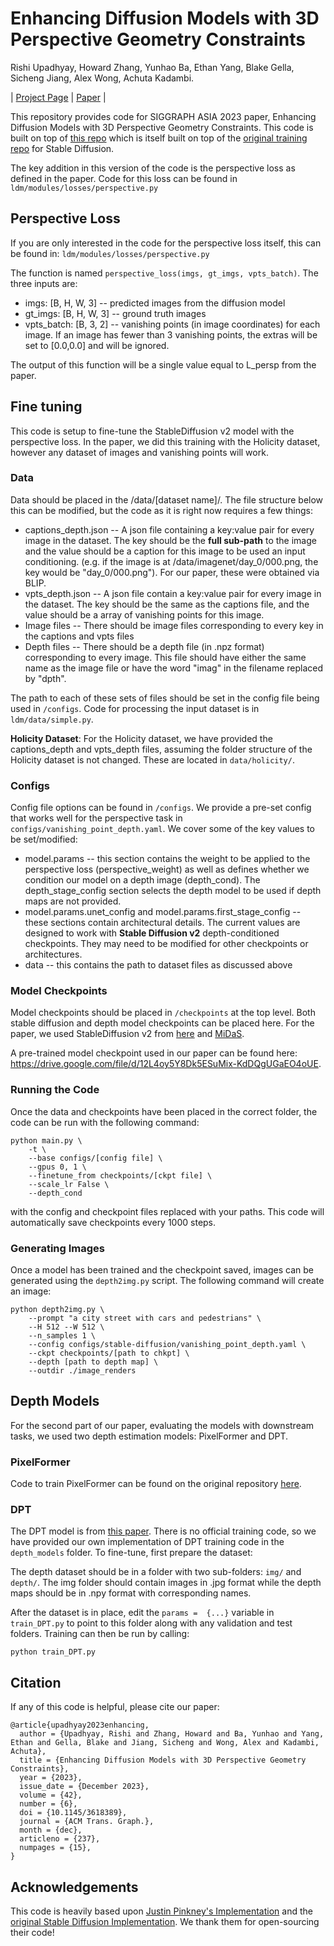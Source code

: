 # Enhancing Diffusion Models with 3D Perspective Geometry Constraints

Rishi Upadhyay, Howard Zhang, Yunhao Ba, Ethan Yang, Blake Gella, Sicheng Jiang, Alex Wong, Achuta Kadambi.

| [Project Page](https://visual.ee.ucla.edu/diffusionperspective.htm/) | [Paper](https://arxiv.org/abs/2312.00944) | 


This repository provides code for SIGGRAPH ASIA 2023 paper, Enhancing Diffusion Models with 3D Perspective Geometry Constraints. This code is built on top of [this repo](https://github.com/justinpinkney/stable-diffusion) which is itself built on top of the [original training repo](https://github.com/pesser/stable-diffusion) for Stable Diffusion.

The key addition in this version of the code is the perspective loss as defined in the paper. Code for this loss can be found in ```ldm/modules/losses/perspective.py```

## Perspective Loss

If you are only interested in the code for the perspective loss itself, this can be found in: ```ldm/modules/losses/perspective.py```

The function is named ```perspective_loss(imgs, gt_imgs, vpts_batch)```. The three inputs are:
* imgs: [B, H, W, 3] -- predicted images from the diffusion model
* gt_imgs: [B, H, W, 3] -- ground truth images
* vpts_batch: [B, 3, 2] -- vanishing points (in image coordinates) for each image. If an image has fewer than 3 vanishing points, the extras will be set to [0.0,0.0] and will be ignored.

The output of this function will be a single value equal to L_persp from the paper.

## Fine tuning

This code is setup to fine-tune the StableDiffusion v2 model with the perspective loss. In the paper, we did this training with the Holicity dataset, however any dataset of images and vanishing points will work.

### Data 

Data should be placed in the /data/[dataset name]/. The file structure below this can be modified, but the code as it is right now requires a few things:


* captions_depth.json -- A json file containing a key:value pair for every image in the dataset. The key should be the **full sub-path** to the image and the value should be a caption for this image to be used an input conditioning. (e.g. if the image is at /data/imagenet/day_0/000.png, the key would be "day_0/000.png"). For our paper, these were obtained via BLIP.
* vpts_depth.json -- A json file contain a key:value pair for every image in the dataset. The key should be the same as the captions file, and the value should be a array of vanishing points for this image.
* Image files -- There should be image files corresponding to every key in the captions and vpts files
* Depth files -- There should be a depth file (in .npz format) corresponding to every image. This file should have either the same name as the image file or have the word "imag" in the filename replaced by "dpth".

The path to each of these sets of files should be set in the config file being used in ```/configs```. Code for processing the input dataset is in ```ldm/data/simple.py```.

**Holicity Dataset**: For the Holicity dataset, we have provided the captions_depth and vpts_depth files, assuming the folder structure of the Holicity dataset is not changed. These are located in ```data/holicity/```.

### Configs

Config file options can be found in ```/configs```. We provide a pre-set config that works well for the perspective task in ```configs/vanishing_point_depth.yaml```. We cover some of the key values to be set/modified:

* model.params -- this section contains the weight to be applied to the perspective loss (perspective_weight) as well as defines whether we condition our model on a depth image (depth_cond). The depth_stage_config section selects the depth model to be used if depth maps are not provided.
* model.params.unet_config and model.params.first_stage_config -- these sections contain architectural details. The current values are designed to work with **Stable Diffusion v2** depth-conditioned checkpoints. They may need to be modified for other checkpoints or architectures.
* data -- this contains the path to dataset files as discussed above

### Model Checkpoints

Model checkpoints should be placed in ```/checkpoints``` at the top level. Both stable diffusion and depth model checkpoints can be placed here. For the paper, we used StableDiffusion v2 from [here](https://huggingface.co/stabilityai/stable-diffusion-2-depth) and [MiDaS](https://github.com/isl-org/MiDaS).

A pre-trained model checkpoint used in our paper can be found here:  https://drive.google.com/file/d/12L4oy5Y8Dk5ESuMix-KdDQgUGaEO4oUE.

### Running the Code

Once the data and checkpoints have been placed in the correct folder, the code can be run with the following command:

```
python main.py \
	-t \
	--base configs/[config file] \
	--gpus 0, 1 \
	--finetune_from checkpoints/[ckpt file] \
	--scale_lr False \
	--depth_cond
```

with the config and checkpoint files replaced with your paths. This code will automatically save checkpoints every 1000 steps.

### Generating Images

Once a model has been trained and the checkpoint saved, images can be generated using the ```depth2img.py``` script. The following command will create an image:

```
python depth2img.py \
	--prompt "a city street with cars and pedestrians" \
	--H 512 --W 512 \
	--n_samples 1 \
	--config configs/stable-diffusion/vanishing_point_depth.yaml \
	--ckpt checkpoints/[path to chkpt] \
	--depth [path to depth map] \
	--outdir ./image_renders 
```

## Depth Models

For the second part of our paper, evaluating the models with downstream tasks, we used two depth estimation models: PixelFormer and DPT. 

### PixelFormer

Code to train PixelFormer can be found on the original repository [here](https://github.com/ashutosh1807/PixelFormer).

### DPT

The DPT model is from [this paper](https://github.com/isl-org/DPT/). There is no official training code, so we have provided our own implementation of DPT training code in the ```depth_models``` folder. To fine-tune, first prepare the dataset:

The depth dataset should be in a folder with two sub-folders: ```img/``` and ```depth/```. The img folder should contain images in .jpg format while the depth maps should be in .npy format with corresponding names.

After the dataset is in place, edit the ```params =  {...}``` variable in ```train_DPT.py``` to point to this folder along with any validation and test folders. Training can then be run by calling:

```
python train_DPT.py
```

## Citation

If any of this code is helpful, please cite our paper:

```
@article{upadhyay2023enhancing,
  author = {Upadhyay, Rishi and Zhang, Howard and Ba, Yunhao and Yang, Ethan and Gella, Blake and Jiang, Sicheng and Wong, Alex and Kadambi, Achuta},
  title = {Enhancing Diffusion Models with 3D Perspective Geometry Constraints},
  year = {2023},
  issue_date = {December 2023},
  volume = {42},
  number = {6},
  doi = {10.1145/3618389},
  journal = {ACM Trans. Graph.},
  month = {dec},
  articleno = {237},
  numpages = {15},
}
```

## Acknowledgements

This code is heavily based upon [Justin Pinkney's Implementation](https://github.com/justinpinkney/stable-diffusion) and the [original Stable Diffusion Implementation](https://github.com/pesser/stable-diffusion). We thank them for open-sourcing their code!
